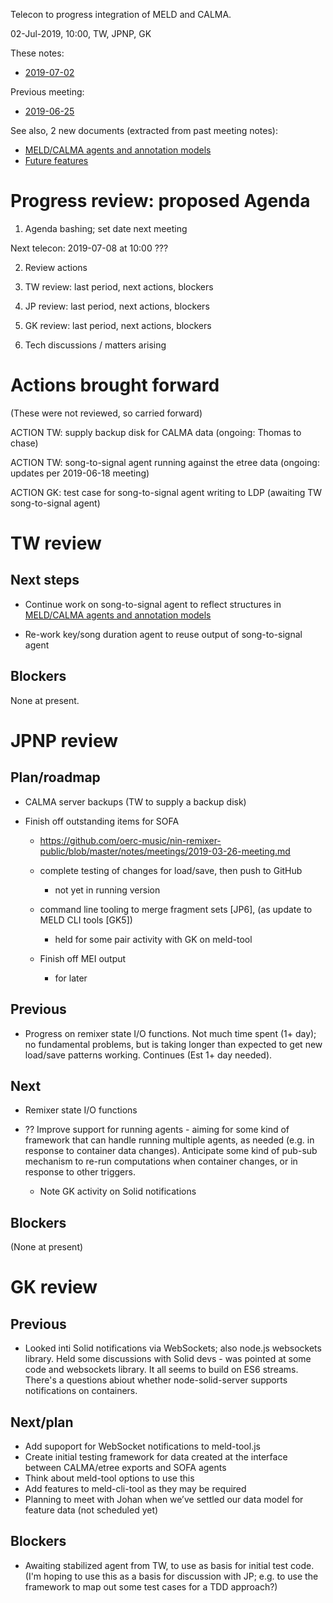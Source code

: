 Telecon to progress integration of MELD and CALMA.

02-Jul-2019, 10:00, TW, JPNP, GK

These notes:
- [2019-07-02](https://github.com/oerc-music/meld-calma/blob/master/notes/planning/20190702-telecon.md)

Previous meeting:
- [2019-06-25](https://github.com/oerc-music/meld-calma/blob/master/notes/planning/20190625-telecon.md)


See also, 2 new documents (extracted from past meeting notes):

- [MELD/CALMA agents and annotation models](https://github.com/oerc-music/meld-calma/blob/master/notes/meld-calma-agents-and-annotation-models.md)
- [Future features](https://github.com/oerc-music/meld-calma/blob/master/notes/future-features.md)


# Progress review: proposed Agenda

1. Agenda bashing; set date next meeting

Next telecon: 2019-07-08 at 10:00 ???

2. Review actions

3. TW review: last period, next actions, blockers

4. JP review: last period, next actions, blockers

5. GK review: last period, next actions, blockers

6. Tech discussions / matters arising


# Actions brought forward

(These were not reviewed, so carried forward)

ACTION TW: supply backup disk for CALMA data (ongoing: Thomas to chase)

ACTION TW: song-to-signal agent running against the etree data (ongoing: updates per 2019-06-18 meeting)

ACTION GK: test case for song-to-signal agent writing to LDP (awaiting TW song-to-signal agent)


# TW review

<!--
- Continue work on song-to-signal agent to reflect structures in [MELD/CALMA agents and annotation models](https://github.com/oerc-music/meld-calma/blob/master/notes/meld-calma-agents-and-annotation-models.md)

- Re-work key/song duration agent to reuse output of song-to-signal agent
-->

## Next steps

- Continue work on song-to-signal agent to reflect structures in [MELD/CALMA agents and annotation models](https://github.com/oerc-music/meld-calma/blob/master/notes/meld-calma-agents-and-annotation-models.md)

- Re-work key/song duration agent to reuse output of song-to-signal agent

## Blockers

None at present.


# JPNP review

## Plan/roadmap

- CALMA server backups (TW to supply a backup disk)

- Finish off outstanding items for SOFA 
    - https://github.com/oerc-music/nin-remixer-public/blob/master/notes/meetings/2019-03-26-meeting.md

    - complete testing of changes for load/save, then push to GitHub
        - not yet in running version

    - command line tooling to merge fragment sets [JP6], (as update to MELD CLI tools [GK5])
        - held for some pair activity with GK on meld-tool

    - Finish off MEI output
        - for later

## Previous

- Progress on remixer state I/O functions.  Not much time spent (1+ day); no fundamental problems, but is taking longer than expected to get new load/save patterns working.  Continues (Est 1+ day needed).

## Next

- Remixer state I/O functions

- ?? Improve support for running agents - aiming for some kind of framework that can handle running multiple agents, as needed (e.g. in response to container data changes).  Anticipate some kind of pub-sub mechanism to re-run computations when container changes, or in response to other triggers.
    - Note GK activity on Solid notifications

## Blockers

(None at present)


# GK review

## Previous

- Looked inti Solid notifications via WebSockets; also node.js websockets library.  Held some discussions with Solid devs - was pointed at some code and websockets library.  It all seems to build on ES6 streams.  There's a questions abiout whether node-solid-server supports notifications on containers.


## Next/plan

- Add supoport for WebSocket notifications to meld-tool.js
- Create initial testing framework for data created at the interface between CALMA/etree exports and SOFA agents
- Think about meld-tool options to use this
- Add features to meld-cli-tool as they may be required
- Planning to meet with Johan when we’ve settled our data model for feature data (not scheduled yet)

## Blockers

- Awaiting stabilized agent from TW, to use as basis for initial test code.  (I'm hoping to use this as a basis for discussion with JP; e.g. to use the framework to map out some test cases for a TDD approach?)


